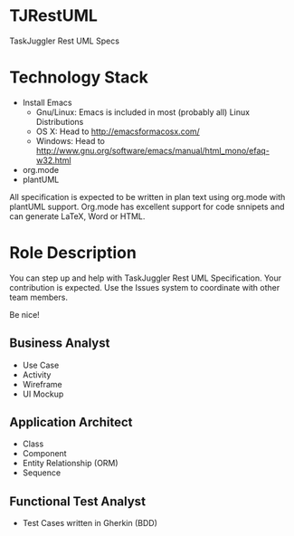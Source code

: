 # TJRestUML
TaskJuggler Rest UML Specs

# Technology Stack
 - Install Emacs
   - Gnu/Linux: Emacs is included in most (probably all) Linux Distributions
   - OS X: Head to http://emacsformacosx.com/
   - Windows: Head to http://www.gnu.org/software/emacs/manual/html_mono/efaq-w32.html
 - org.mode
 - plantUML

All specification is expected to be written in plan text using org.mode with plantUML support. Org.mode has excellent support for code snnipets and can generate LaTeX, Word or HTML. 

# Role Description

You can step up and help with TaskJuggler Rest UML Specification. Your contribution is expected. Use the Issues system to coordinate with other team members.

Be nice!

## Business Analyst
 - Use Case
 - Activity
 - Wireframe
 - UI Mockup

## Application Architect
 - Class
 - Component
 - Entity Relationship (ORM)
 - Sequence
 
## Functional Test Analyst
 - Test Cases written in Gherkin (BDD)


